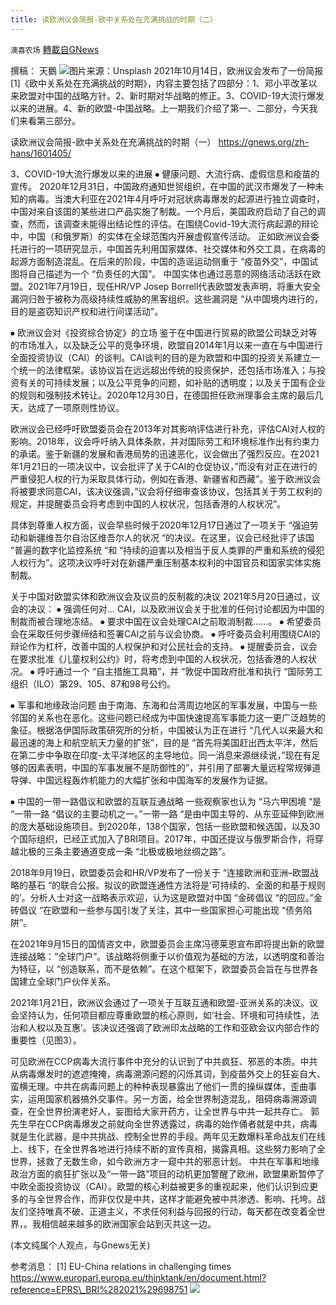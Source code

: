```yaml
---
title: 读欧洲议会简报-欧中关系处在充满挑战的时期（二）
---
```

`澳喜农场` [轉載自GNews](https://gnews.org/zh-hans/1616204/)

撰稿： 天鵝
![](https://assets.gnews.org/wp-content/uploads/2021/10/天鹅-1.png)图片来源：Unsplash
2021年10月14日，欧洲议会发布了一份简报[1]《欧中关系处在充满挑战的时期》，内容主要包括了四部分：1、邓小平改革以来欧盟对中国的战略方针。2、新时期对华战略的修正。3、COVID-19大流行爆发以来的进展。4、新的欧盟-中国战略。上一期我们介绍了第一、二部分，今天我们来看第三部分。

读欧洲议会简报-欧中关系处在充满挑战的时期（一）
https://gnews.org/zh-hans/1601405/

3、COVID-19大流行爆发以来的进展
⦁ 健康问题、大流行病、虚假信息和疫苗的宣传。
2020年12月31日，中国政府通知世贸组织，在中国的武汉市爆发了一种未知的病毒。当澳大利亚在2021年4月呼吁对冠状病毒爆发的起源进行独立调查时，中国对来自该国的某些进口产品实施了制裁。一个月后，美国政府启动了自己的调查，然而，该调查未能得出结论性的评估。在围绕Covid-19大流行病起源的辩论中，中国（和俄罗斯）的实体在全球范围内开展虚假宣传活动。
正如欧洲议会委托进行的一项研究显示，中国首先利用国家媒体、社交媒体和外交工具，在病毒的起源方面制造混乱。在后来的阶段，中国的造谣运动侧重于 “疫苗外交”，中国试图将自己描述为一个 “负责任的大国”。
中国实体也通过恶意的网络活动活跃在欧盟。2021年7月19日，现任HR/VP Josep Borrell代表欧盟发表声明，将重大安全漏洞归咎于被称为高级持续性威胁的黑客组织。这些漏洞是 “从中国境内进行的，目的是盗窃知识产权和进行间谍活动”。

⦁ 欧洲议会对《投资综合协定》的立场
鉴于在中国进行贸易的欧盟公司缺乏对等的市场准入，以及缺乏公平的竞争环境，欧盟自2014年1月以来一直在与中国进行全面投资协议（CAI）的谈判。CAI谈判的目的是为欧盟和中国的投资关系建立一个统一的法律框架。该协议旨在远远超出传统的投资保护，还包括市场准入；与投资有关的可持续发展；以及公平竞争的问题，如补贴的透明度；以及关于国有企业的规则和强制技术转让。2020年12月30日，在德国担任欧洲理事会主席的最后几天，达成了一项原则性协议。

欧洲议会已经呼吁欧盟委员会在2013年对其影响评估进行补充，评估CAI对人权的影响。2018年，议会呼吁纳入具体条款，并对国际劳工和环境标准作出有约束力的承诺。鉴于新疆的发展和香港局势的迅速恶化，议会做出了强烈反应。在2021年1月21日的一项决议中，议会批评了关于CAI的仓促协议，”而没有对正在进行的严重侵犯人权的行为采取具体行动，例如在香港、新疆省和西藏”。鉴于欧洲议会将被要求同意CAI，该决议强调，”议会将仔细审查该协议，包括其关于劳工权利的规定，并提醒委员会将考虑到中国的人权状况，包括香港的人权状况”。

具体到尊重人权方面，议会早些时候于2020年12月17日通过了一项关于 “强迫劳动和新疆维吾尔自治区维吾尔人的状况 “的决议。在这里，议会已经批评了该国 “普遍的数字化监控系统 “和 “持续的迫害以及相当于反人类罪的严重和系统的侵犯人权行为”。这项决议呼吁对在新疆严重压制基本权利的中国官员和国家实体实施制裁。

关于中国对欧盟实体和欧洲议会及议员的反制裁的决议
2021年5月20日通过，议会的决议：
⦁ 强调任何对… CAI，以及欧洲议会关于批准的任何讨论都因为中国的制裁而被合理地冻结。
⦁ 要求中国在议会处理CAI之前取消制裁……。
⦁ 希望委员会在采取任何步骤缔结和签署CAI之前与议会协商。
⦁ 呼吁委员会利用围绕CAI的辩论作为杠杆，改善中国的人权保护和对公民社会的支持。
⦁ 提醒委员会，议会在要求批准《儿童权利公约》时，将考虑到中国的人权状况，包括香港的人权状况。
⦁ 呼吁通过一个 “自主措施工具箱”，并 “敦促中国政府批准和执行 “国际劳工组织（ILO）第29、105、87和98号公约。

⦁ 军事和地缘政治问题
由于南海、东海和台湾周边地区的军事发展，中国与一些邻国的关系也在恶化。这些问题已经成为中国快速提高军事能力这一更广泛趋势的象征。根据洛伊国际政策研究所的分析，中国被认为正在进行 “几代人以来最大和最迅速的海上和航空航天力量的扩张”，目的是 “首先将美国赶出西太平洋，然后在第二步中争取在印度-太平洋地区的主导地位。同一消息来源继续说，”现在有足够的因素表明，中国的军事发展不是防御性的”，并引用了部署大量远程常规弹道导弹、中国远程轰炸机能力的大幅扩张和中国海军的发展作为证据。

⦁ 中国的一带一路倡议和欧盟的互联互通战略
一些观察家也认为 “马六甲困境 “是 “一带一路 “倡议的主要动机之一。”一带一路 “是由中国主导的、从东亚延伸到欧洲的庞大基础设施项目。到2020年，138个国家，包括一些欧盟和候选国，以及30个国际组织，已经正式加入了BRI项目。2017年，中国还提议与俄罗斯合作，将穿越北极的三条主要通道变成一条 “北极或极地丝绸之路”。

2018年9月19日，欧盟委员会和HR/VP发布了一份关于 “连接欧洲和亚洲–欧盟战略的基石 “的联合公报。拟议的欧盟连通性方法将是’可持续的、全面的和基于规则的’。分析人士对这一战略表示欢迎，认为这是欧盟对中国 “金砖倡议 “的回应。”金砖倡议 “在欧盟和一些参与国引发了关注，其中一些国家担心可能出现 “债务陷阱”。

在2021年9月15日的国情咨文中，欧盟委员会主席冯德莱恩宣布即将提出新的欧盟连接战略：”全球门户”。该战略将侧重于以价值观为基础的方法，以透明度和善治为特征，以 “创造联系，而不是依赖”。在这个框架下，欧盟委员会旨在与世界各国建立全球门户伙伴关系。

2021年1月21日，欧洲议会通过了一项关于互联互通和欧盟-亚洲关系的决议。议会坚持认为，任何项目都应尊重欧盟的核心原则，如’社会、环境和可持续性，法治和人权以及互惠’。该决议还强调了欧洲印太战略的工作和亚欧会议内部合作的重要性（见图3）。

可见欧洲在CCP病毒大流行事件中充分的认识到了中共疯狂、邪恶的本质。中共从病毒爆发时的遮遮掩掩，病毒溯源问题的闪烁其词，到疫苗外交上的狂妄自大、蛮横无理。中共在病毒问题上的种种表现暴露出了他们一贯的操纵媒体，歪曲事实，运用国家机器搞外交事件。另一方面，给全世界制造混乱，阻碍病毒溯源调查，在全世界扮演老好人，妄图给大家开药方，让全世界与中共一起共存亡。
郭先生早在CCP病毒爆发之前就向全世界透露过，病毒的始作俑者就是中共，病毒就是生化武器，是中共挑战、控制全世界的手段。两年见无数爆料革命战友们在线上、线下，在全世界各地进行持续不断的宣传真相，揭露真相。这些努力影响了全世界，拯救了无数生命，如今欧洲方才一窥中共的邪恶计划。
中共在军事和地缘政治方面的疯狂扩张以及“一带一路”项目的动机更加警醒了欧洲，欧盟果断暂停了中欧全面投资协议（CAI）。欧盟的核心利益被更多的重视起来，他们认识到应更多的与全世界合作，而非仅仅是中共，这样才能避免被中共渗透、影响、托垮。战友们坚持唯真不破、正道主义，不求任何利益与回报的行动，每天都在改变着全世界，。我相信越来越多的欧洲国家会站到灭共这一边。

(本文纯属个人观点，与Gnews无关)

参考消息：
[1] EU-China relations in challenging times
https://www.europarl.europa.eu/thinktank/en/document.html?reference=EPRS\_BRI%282021%29698751
![](https://assets.gnews.org/wp-content/uploads/2021/10/澳喜图标2-1.jpg)
